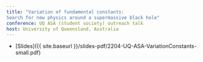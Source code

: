 ```yaml
---
title: "Variation of fundamental constants:
Search for new physics around a supermassive black hole"
conference: UQ ASA (student society) outreach talk
host: University of Queensland, Australia
---
```

* [Slides]({{ site.baseurl }}/slides-pdf/2204-UQ-ASA-VariationConstants-small.pdf)
